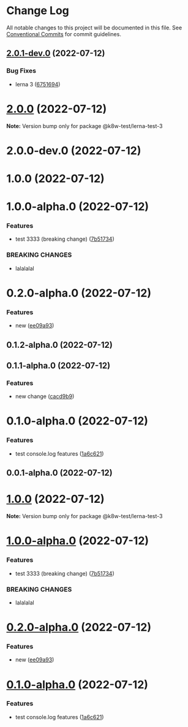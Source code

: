 # Change Log

All notable changes to this project will be documented in this file.
See [Conventional Commits](https://conventionalcommits.org) for commit guidelines.

## [2.0.1-dev.0](https://github.com/k8w/lerna-test/compare/v1.0.0...v2.0.1-dev.0) (2022-07-12)


### Bug Fixes

* lerna 3 ([6751694](https://github.com/k8w/lerna-test/commit/6751694485d0f0025af49c3a97931de0bcca7e0e))





# [2.0.0](https://github.com/k8w/lerna-test/compare/@k8w-test/lerna-test-3@2.0.0-dev.0...@k8w-test/lerna-test-3@2.0.0) (2022-07-12)

**Note:** Version bump only for package @k8w-test/lerna-test-3





# 2.0.0-dev.0 (2022-07-12)



# 1.0.0 (2022-07-12)



# 1.0.0-alpha.0 (2022-07-12)


### Features

* test 3333 (breaking change) ([7b51734](https://github.com/k8w/lerna-test/commit/7b517346232e6a9ddae2ab87257a85fe8263c449))


### BREAKING CHANGES

* lalalalal



# 0.2.0-alpha.0 (2022-07-12)


### Features

* new ([ee09a93](https://github.com/k8w/lerna-test/commit/ee09a9347b19cc7efec3c9a67bdd39e040e1c665))



## 0.1.2-alpha.0 (2022-07-12)



## 0.1.1-alpha.0 (2022-07-12)


### Features

* new change ([cacd9b9](https://github.com/k8w/lerna-test/commit/cacd9b9f30173d4389a5c49499771f8fffc13482))



# 0.1.0-alpha.0 (2022-07-12)


### Features

* test console.log features ([1a6c621](https://github.com/k8w/lerna-test/commit/1a6c6212570d0ace04c994d51ea78399ae13111a))



## 0.0.1-alpha.0 (2022-07-12)





# [1.0.0](https://github.com/k8w/lerna-test/compare/v1.0.0-alpha.1...v1.0.0) (2022-07-12)

**Note:** Version bump only for package @k8w-test/lerna-test-3






# [1.0.0-alpha.0](https://github.com/k8w/lerna-test/compare/v0.2.0-alpha.0...v1.0.0-alpha.0) (2022-07-12)


### Features

* test 3333 (breaking change) ([7b51734](https://github.com/k8w/lerna-test/commit/7b517346232e6a9ddae2ab87257a85fe8263c449))


### BREAKING CHANGES

* lalalalal





# [0.2.0-alpha.0](https://github.com/k8w/lerna-test/compare/v0.1.2-alpha.0...v0.2.0-alpha.0) (2022-07-12)


### Features

* new ([ee09a93](https://github.com/k8w/lerna-test/commit/ee09a9347b19cc7efec3c9a67bdd39e040e1c665))





# [0.1.0-alpha.0](https://github.com/k8w/lerna-test/compare/v0.0.1-alpha.0...v0.1.0-alpha.0) (2022-07-12)


### Features

* test console.log features ([1a6c621](https://github.com/k8w/lerna-test/commit/1a6c6212570d0ace04c994d51ea78399ae13111a))
